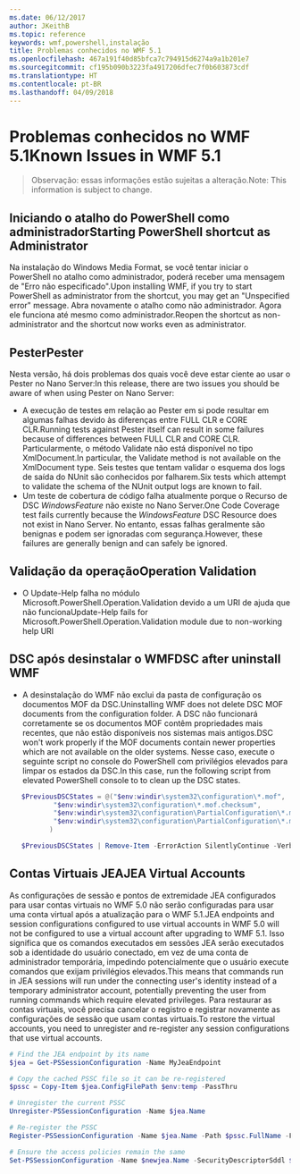 ```yaml
---
ms.date: 06/12/2017
author: JKeithB
ms.topic: reference
keywords: wmf,powershell,instalação
title: Problemas conhecidos no WMF 5.1
ms.openlocfilehash: 467a191f40d85bfca7c794915d6274a9a1b201e7
ms.sourcegitcommit: cf195b090b3223fa4917206dfec7f0b603873cdf
ms.translationtype: HT
ms.contentlocale: pt-BR
ms.lasthandoff: 04/09/2018
---
```

# <a name="known-issues-in-wmf-51"></a><span data-ttu-id="8c969-103">Problemas conhecidos no WMF 5.1</span><span class="sxs-lookup"><span data-stu-id="8c969-103">Known Issues in WMF 5.1</span></span> #

> <span data-ttu-id="8c969-104">Observação: essas informações estão sujeitas a alteração.</span><span class="sxs-lookup"><span data-stu-id="8c969-104">Note: This information is subject to change.</span></span>

## <a name="starting-powershell-shortcut-as-administrator"></a><span data-ttu-id="8c969-105">Iniciando o atalho do PowerShell como administrador</span><span class="sxs-lookup"><span data-stu-id="8c969-105">Starting PowerShell shortcut as Administrator</span></span>
<span data-ttu-id="8c969-106">Na instalação do Windows Media Format, se você tentar iniciar o PowerShell no atalho como administrador, poderá receber uma mensagem de "Erro não especificado".</span><span class="sxs-lookup"><span data-stu-id="8c969-106">Upon installing WMF, if you try to start PowerShell as administrator from the shortcut, you may get an "Unspecified error" message.</span></span>
<span data-ttu-id="8c969-107">Abra novamente o atalho como não administrador. Agora ele funciona até mesmo como administrador.</span><span class="sxs-lookup"><span data-stu-id="8c969-107">Reopen the shortcut as non-administrator and the shortcut now works even as administrator.</span></span>

## <a name="pester"></a><span data-ttu-id="8c969-108">Pester</span><span class="sxs-lookup"><span data-stu-id="8c969-108">Pester</span></span>
<span data-ttu-id="8c969-109">Nesta versão, há dois problemas dos quais você deve estar ciente ao usar o Pester no Nano Server:</span><span class="sxs-lookup"><span data-stu-id="8c969-109">In this release, there are two issues you should be aware of when using Pester on Nano Server:</span></span>

* <span data-ttu-id="8c969-110">A execução de testes em relação ao Pester em si pode resultar em algumas falhas devido às diferenças entre FULL CLR e CORE CLR.</span><span class="sxs-lookup"><span data-stu-id="8c969-110">Running tests against Pester itself can result in some failures because of differences between FULL CLR and CORE CLR.</span></span> <span data-ttu-id="8c969-111">Particularmente, o método Validate não está disponível no tipo XmlDocument.</span><span class="sxs-lookup"><span data-stu-id="8c969-111">In particular, the Validate method is not available on the XmlDocument type.</span></span> <span data-ttu-id="8c969-112">Seis testes que tentam validar o esquema dos logs de saída do NUnit são conhecidos por falharem.</span><span class="sxs-lookup"><span data-stu-id="8c969-112">Six tests which attempt to validate the schema of the NUnit output logs are known to fail.</span></span>
* <span data-ttu-id="8c969-113">Um teste de cobertura de código falha atualmente porque o Recurso de DSC *WindowsFeature* não existe no Nano Server.</span><span class="sxs-lookup"><span data-stu-id="8c969-113">One Code Coverage test fails currently because the *WindowsFeature* DSC Resource does not exist in Nano Server.</span></span> <span data-ttu-id="8c969-114">No entanto, essas falhas geralmente são benignas e podem ser ignoradas com segurança.</span><span class="sxs-lookup"><span data-stu-id="8c969-114">However, these failures are generally benign and can safely be ignored.</span></span>

## <a name="operation-validation"></a><span data-ttu-id="8c969-115">Validação da operação</span><span class="sxs-lookup"><span data-stu-id="8c969-115">Operation Validation</span></span>

* <span data-ttu-id="8c969-116">O Update-Help falha no módulo Microsoft.PowerShell.Operation.Validation devido a um URI de ajuda que não funciona</span><span class="sxs-lookup"><span data-stu-id="8c969-116">Update-Help fails for Microsoft.PowerShell.Operation.Validation module due to non-working help URI</span></span>

## <a name="dsc-after-uninstall-wmf"></a><span data-ttu-id="8c969-117">DSC após desinstalar o WMF</span><span class="sxs-lookup"><span data-stu-id="8c969-117">DSC after uninstall WMF</span></span>
* <span data-ttu-id="8c969-118">A desinstalação do WMF não exclui da pasta de configuração os documentos MOF da DSC.</span><span class="sxs-lookup"><span data-stu-id="8c969-118">Uninstalling WMF does not delete DSC MOF documents from the configuration folder.</span></span> <span data-ttu-id="8c969-119">A DSC não funcionará corretamente se os documentos MOF contêm propriedades mais recentes, que não estão disponíveis nos sistemas mais antigos.</span><span class="sxs-lookup"><span data-stu-id="8c969-119">DSC won't work properly if the MOF documents contain newer properties which are not available on the older systems.</span></span> <span data-ttu-id="8c969-120">Nesse caso, execute o seguinte script no console do PowerShell com privilégios elevados para limpar os estados da DSC.</span><span class="sxs-lookup"><span data-stu-id="8c969-120">In this case, run the following script from elevated PowerShell console to to clean up the DSC states.</span></span>
 ```powershell
    $PreviousDSCStates = @("$env:windir\system32\configuration\*.mof",
            "$env:windir\system32\configuration\*.mof.checksum",
            "$env:windir\system32\configuration\PartialConfiguration\*.mof",
            "$env:windir\system32\configuration\PartialConfiguration\*.mof.checksum"
           )

    $PreviousDSCStates | Remove-Item -ErrorAction SilentlyContinue -Verbose
 ```

## <a name="jea-virtual-accounts"></a><span data-ttu-id="8c969-121">Contas Virtuais JEA</span><span class="sxs-lookup"><span data-stu-id="8c969-121">JEA Virtual Accounts</span></span>
<span data-ttu-id="8c969-122">As configurações de sessão e pontos de extremidade JEA configurados para usar contas virtuais no WMF 5.0 não serão configuradas para usar uma conta virtual após a atualização para o WMF 5.1.</span><span class="sxs-lookup"><span data-stu-id="8c969-122">JEA endpoints and session configurations configured to use virtual accounts in WMF 5.0 will not be configured to use a virtual account after upgrading to WMF 5.1.</span></span>
<span data-ttu-id="8c969-123">Isso significa que os comandos executados em sessões JEA serão executados sob a identidade do usuário conectado, em vez de uma conta de administrador temporária, impedindo potencialmente que o usuário execute comandos que exijam privilégios elevados.</span><span class="sxs-lookup"><span data-stu-id="8c969-123">This means that commands run in JEA sessions will run under the connecting user's identity instead of a temporary administrator account, potentially preventing the user from running commands which require elevated privileges.</span></span>
<span data-ttu-id="8c969-124">Para restaurar as contas virtuais, você precisa cancelar o registro e registrar novamente as configurações de sessão que usam contas virtuais.</span><span class="sxs-lookup"><span data-stu-id="8c969-124">To restore the virtual accounts, you need to unregister and re-register any session configurations that use virtual accounts.</span></span>

```powershell
# Find the JEA endpoint by its name
$jea = Get-PSSessionConfiguration -Name MyJeaEndpoint

# Copy the cached PSSC file so it can be re-registered
$pssc = Copy-Item $jea.ConfigFilePath $env:temp -PassThru

# Unregister the current PSSC
Unregister-PSSessionConfiguration -Name $jea.Name

# Re-register the PSSC
Register-PSSessionConfiguration -Name $jea.Name -Path $pssc.FullName -Force

# Ensure the access policies remain the same
Set-PSSessionConfiguration -Name $newjea.Name -SecurityDescriptorSddl $jea.SecurityDescriptorSddl
```
